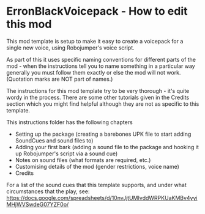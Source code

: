 # ErronBlackVoicepack - How to edit this mod

This mod template is setup to make it easy to create a voicepack for a single new voice, 
using Robojumper's voice script.

As part of this it uses specific naming conventions for different parts of the mod - when 
the instructions tell you to name something in a particular way generally you must follow 
them exactly or else the mod will not work. (Quotation marks are NOT part of names.)

The instructions for this mod template try to be very thorough - it's quite wordy in 
the process.  There are some other tutorials given in the Credits section which you might 
find helpful although they are not as specific to this template. 

This instructions folder has the following chapters
 - Setting up the package (creating a barebones UPK file to start adding SoundCues and sound files to)
 - Adding your first bark (adding a sound file to the package and hooking it up Robojumper's script via a sound cue)
 - Notes on sound files (what formats are required, etc.)
 - Customising details of the mod (gender restrictions, voice name)
 - Credits

 For a list of the sound cues that this template supports, and under what circumstances that the play, see:  
 https://docs.google.com/spreadsheets/d/10nvJjtUMIvddWRPKUaKMBv4yyiMHjWVSwdeG07YZF0o/